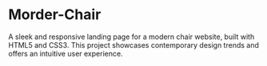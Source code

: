 # Morder-Chair
A sleek and responsive landing page for a modern chair website, built with HTML5 and CSS3. This project showcases contemporary design trends and offers an intuitive user experience.
